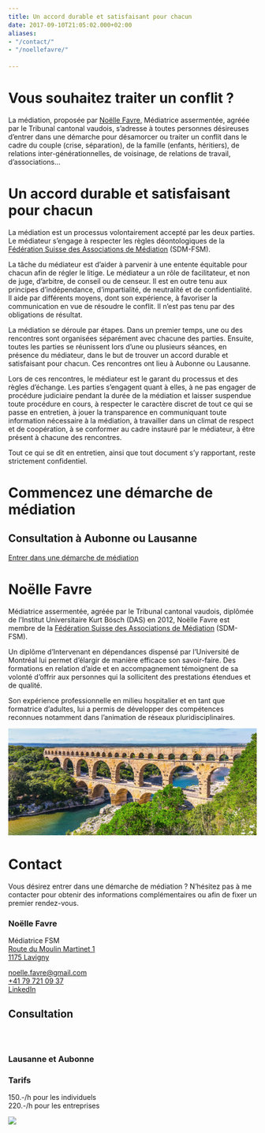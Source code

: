 ```yaml
---
title: Un accord durable et satisfaisant pour chacun
date: 2017-09-10T21:05:02.000+02:00
aliases:
- "/contact/"
- "/noellefavre/"

---
```

# Vous souhaitez traiter un conflit ?

La médiation, proposée par [Noëlle Favre](#noëlle-favre), Médiatrice assermentée, agréée par le Tribunal cantonal vaudois, s’adresse à toutes personnes désireuses d’entrer dans une démarche pour désamorcer ou traiter un conflit dans le cadre du couple (crise, séparation), de la famille (enfants, héritiers), de relations inter-générationnelles, de voisinage, de relations de travail, d’associations…

# Un accord durable et satisfaisant pour chacun

La médiation est un processus volontairement accepté par les deux parties. Le médiateur s’engage à respecter les règles déontologiques de la [Fédération Suisse des Associations de Médiation](https://www.mediation-ch.org/cms3/fr/) (SDM-FSM).

La tâche du médiateur est d’aider à parvenir à une entente équitable pour chacun afin de régler le litige. Le médiateur a un rôle de facilitateur, et non de juge, d’arbitre, de conseil ou de censeur. Il est en outre tenu aux principes d’indépendance, d’impartialité, de neutralité et de confidentialité. Il aide par différents moyens, dont son expérience, à favoriser la communication en vue de résoudre le conflit. Il n’est pas tenu par des obligations de résultat.

La médiation se déroule par étapes. Dans un premier temps, une ou des rencontres sont organisées séparément avec chacune des parties. Ensuite, toutes les parties se réunissent lors d’une ou plusieurs séances, en présence du médiateur, dans le but de trouver un accord durable et satisfaisant pour chacun. Ces rencontres ont lieu à Aubonne ou Lausanne.

Lors de ces rencontres, le médiateur est le garant du processus et des règles d’échange. Les parties s’engagent quant à elles, à ne pas engager de procédure judiciaire pendant la durée de la médiation et laisser suspendue toute procédure en cours, à respecter le caractère discret de tout ce qui se passe en entretien, à jouer la transparence en communiquant toute information nécessaire à la médiation, à travailler dans un climat de respect et de coopération, à se conformer au cadre instauré par le médiateur, à être présent à chacune des rencontres.

Tout ce qui se dit en entretien, ainsi que tout document s’y rapportant, reste strictement confidentiel.

<div class="container-full">
<div class="boxes">
<div class="box">

# Commencez une démarche de médiation

## Consultation à Aubonne ou Lausanne

[Entrer dans une démarche de médiation](#contact)

</div>
</div>
</div>

# Noëlle Favre

Médiatrice assermentée, agréée par le Tribunal cantonal vaudois, diplômée de l’Institut Universitaire Kurt Bösch (DAS) en 2012, Noëlle Favre est membre de la [Fédération Suisse des Associations de Médiation](https://www.mediation-ch.org/cms3/fr/) (SDM-FSM).

Un diplôme d’Intervenant en dépendances dispensé par l’Université de Montréal lui permet d’élargir de manière efficace son savoir-faire. Des formations en relation d’aide et en accompagnement témoignent de sa volonté d’offrir aux personnes qui la sollicitent des prestations étendues et de qualité.

Son expérience professionnelle en milieu hospitalier et en tant que formatrice d’adultes, lui a permis de développer des compétences reconnues notamment dans l’animation de réseaux pluridisciplinaires.

<div class="container-full image-full">

![Pont du Gard](/images/banner.jpg)

</div>

# Contact

Vous désirez entrer dans une démarche de médiation ? N’hésitez pas à me contacter pour obtenir des informations complémentaires ou afin de fixer un premier rendez-vous.

### Noëlle Favre

Médiatrice FSM<br/>
[Route du Moulin Martinet 1<br/>
1175 Lavigny](https://goo.gl/maps/VRQFDNQzURuz6VTu6)

[noelle.favre@gmail.com](mailto:noelle.favre@gmail.com)<br/> [+41 79 721 09 37](tel:0041797210937)<br/> [LinkedIn](https://www.linkedin.com/in/no%C3%ABlle-favre-durand-gasselin-26262842/?ppe=1)

## Consultation

<div class="container-full">
<div class="boxes">
<div class="box" style="padding-top:2em;">

### Lausanne et Aubonne

### Tarifs

150\.-/h pour les individuels<br/> 220.-/h pour les entreprises

</div>
<div class="box map">

<img src="https://maps.googleapis.com/maps/api/staticmap?center=monnaz&zoom=11&scale=1&size=800x400&maptype=roadmap&key=AIzaSyB7WmbGqFkkJ9Nl-58evxfLgAVDPZ8qcfE&format=png&visual_refresh=true&markers=size:mid%7Ccolor:0xff2600%7Clabel:%7CLausanne&markers=size:mid%7Ccolor:0xff0000%7Clabel:%7CAubonne"/>

</div>
</div>
</div>